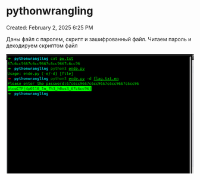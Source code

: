 # pythonwrangling

Created: February 2, 2025 6:25 PM

Даны файл с паролем, скрипт и зашифрованный файл. Читаем пароль и декодируем скриптом файл

![image.png](pythonwrangling%2018e021737a8980938a36debb05867251/image.png)